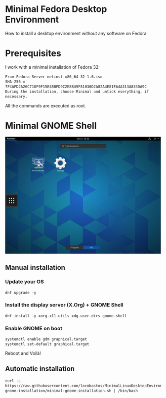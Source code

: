 # Minimal Fedora Desktop Environment
How to install a desktop environment without any software on Fedora.

# Prerequisites
I work with a minimal installation of Fedora 32:
```
From Fedora-Server-netinst-x86_64-32-1.6.iso
SHA-256 = 7F4AFD2A26C718F9F15E4BBFD9C2E8849F81036D2A82A4E81FA4A313A833DA9C
During the installation, choose Minimal and untick everything, if necessary.
```
All the commands are executed as root.

# Minimal GNOME Shell
![List of all applications](minimal-gnome-installation/minimal-gnome-installation.png)

## Manual installation

### Update your OS
```
dnf upgrade -y
```

### Install the display server (X.Org) + GNOME Shell
```
dnf install -y xorg-x11-utils xdg-user-dirs gnome-shell
```

### Enable GNOME on boot
```
systemctl enable gdm graphical.target
systemctl set-default graphical.target
```

Reboot and Voilà!

## Automatic installation
```
curl -L https://raw.githubusercontent.com/locobastos/MinimalLinuxDesktopEnvironment/master/minimal-gnome-installation/minimal-gnome-installation.sh | /bin/bash
```
